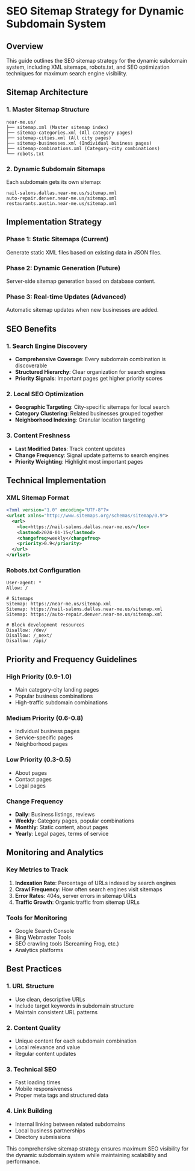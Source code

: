 # SEO Sitemap Strategy for Dynamic Subdomain System

## Overview

This guide outlines the SEO sitemap strategy for the dynamic subdomain system, including XML sitemaps, robots.txt, and SEO optimization techniques for maximum search engine visibility.

## Sitemap Architecture

### 1. Master Sitemap Structure
```
near-me.us/
├── sitemap.xml (Master sitemap index)
├── sitemap-categories.xml (All category pages)
├── sitemap-cities.xml (All city pages)
├── sitemap-businesses.xml (Individual business pages)
├── sitemap-combinations.xml (Category-city combinations)
└── robots.txt
```

### 2. Dynamic Subdomain Sitemaps
Each subdomain gets its own sitemap:
```
nail-salons.dallas.near-me.us/sitemap.xml
auto-repair.denver.near-me.us/sitemap.xml
restaurants.austin.near-me.us/sitemap.xml
```

## Implementation Strategy

### Phase 1: Static Sitemaps (Current)
Generate static XML files based on existing data in JSON files.

### Phase 2: Dynamic Generation (Future)
Server-side sitemap generation based on database content.

### Phase 3: Real-time Updates (Advanced)
Automatic sitemap updates when new businesses are added.

## SEO Benefits

### 1. Search Engine Discovery
- **Comprehensive Coverage**: Every subdomain combination is discoverable
- **Structured Hierarchy**: Clear organization for search engines
- **Priority Signals**: Important pages get higher priority scores

### 2. Local SEO Optimization
- **Geographic Targeting**: City-specific sitemaps for local search
- **Category Clustering**: Related businesses grouped together
- **Neighborhood Indexing**: Granular location targeting

### 3. Content Freshness
- **Last Modified Dates**: Track content updates
- **Change Frequency**: Signal update patterns to search engines
- **Priority Weighting**: Highlight most important pages

## Technical Implementation

### XML Sitemap Format
```xml
<?xml version="1.0" encoding="UTF-8"?>
<urlset xmlns="http://www.sitemaps.org/schemas/sitemap/0.9">
  <url>
    <loc>https://nail-salons.dallas.near-me.us/</loc>
    <lastmod>2024-01-15</lastmod>
    <changefreq>weekly</changefreq>
    <priority>0.9</priority>
  </url>
</urlset>
```

### Robots.txt Configuration
```
User-agent: *
Allow: /

# Sitemaps
Sitemap: https://near-me.us/sitemap.xml
Sitemap: https://nail-salons.dallas.near-me.us/sitemap.xml
Sitemap: https://auto-repair.denver.near-me.us/sitemap.xml

# Block development resources
Disallow: /dev/
Disallow: /_next/
Disallow: /api/
```

## Priority and Frequency Guidelines

### High Priority (0.9-1.0)
- Main category-city landing pages
- Popular business combinations
- High-traffic subdomain combinations

### Medium Priority (0.6-0.8)
- Individual business pages
- Service-specific pages
- Neighborhood pages

### Low Priority (0.3-0.5)
- About pages
- Contact pages
- Legal pages

### Change Frequency
- **Daily**: Business listings, reviews
- **Weekly**: Category pages, popular combinations
- **Monthly**: Static content, about pages
- **Yearly**: Legal pages, terms of service

## Monitoring and Analytics

### Key Metrics to Track
1. **Indexation Rate**: Percentage of URLs indexed by search engines
2. **Crawl Frequency**: How often search engines visit sitemaps
3. **Error Rates**: 404s, server errors in sitemap URLs
4. **Traffic Growth**: Organic traffic from sitemap URLs

### Tools for Monitoring
- Google Search Console
- Bing Webmaster Tools
- SEO crawling tools (Screaming Frog, etc.)
- Analytics platforms

## Best Practices

### 1. URL Structure
- Use clean, descriptive URLs
- Include target keywords in subdomain structure
- Maintain consistent URL patterns

### 2. Content Quality
- Unique content for each subdomain combination
- Local relevance and value
- Regular content updates

### 3. Technical SEO
- Fast loading times
- Mobile responsiveness
- Proper meta tags and structured data

### 4. Link Building
- Internal linking between related subdomains
- Local business partnerships
- Directory submissions

This comprehensive sitemap strategy ensures maximum SEO visibility for the dynamic subdomain system while maintaining scalability and performance.